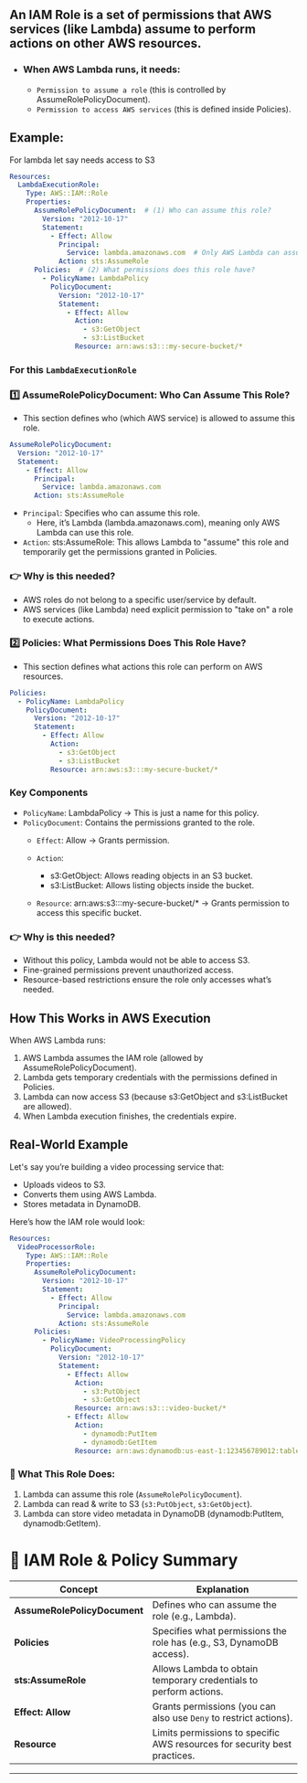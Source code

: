 ## An IAM Role is a set of permissions that AWS services (like Lambda) assume to perform actions on other AWS resources.

- ### When AWS Lambda runs, it needs:
   - `Permission to assume a role` (this is controlled by AssumeRolePolicyDocument).
   - `Permission to access AWS services` (this is defined inside Policies).

## Example:
For lambda let say needs access to S3
```yml
Resources:
  LambdaExecutionRole:
    Type: AWS::IAM::Role
    Properties:
      AssumeRolePolicyDocument:  # (1) Who can assume this role?
        Version: "2012-10-17"
        Statement:
          - Effect: Allow
            Principal:
              Service: lambda.amazonaws.com  # Only AWS Lambda can assume this role
            Action: sts:AssumeRole
      Policies:  # (2) What permissions does this role have?
        - PolicyName: LambdaPolicy
          PolicyDocument:
            Version: "2012-10-17"
            Statement:
              - Effect: Allow
                Action:
                  - s3:GetObject
                  - s3:ListBucket
                Resource: arn:aws:s3:::my-secure-bucket/*
```

### For this `LambdaExecutionRole`
### 1️⃣ AssumeRolePolicyDocument: Who Can Assume This Role?
- This section defines who (which AWS service) is allowed to assume this role.
```yml
AssumeRolePolicyDocument:
  Version: "2012-10-17"
  Statement:
    - Effect: Allow
      Principal:
        Service: lambda.amazonaws.com
      Action: sts:AssumeRole
```
- `Principal`: Specifies who can assume this role.
   - Here, it’s Lambda (lambda.amazonaws.com), meaning only AWS Lambda can use this role.
- `Action`: sts:AssumeRole: This allows Lambda to "assume" this role and temporarily get the permissions granted in Policies.

### 👉 Why is this needed?

- AWS roles do not belong to a specific user/service by default.
- AWS services (like Lambda) need explicit permission to "take on" a role to execute actions.
### 2️⃣ Policies: What Permissions Does This Role Have?
- This section defines what actions this role can perform on AWS resources.
```yml
Policies:
  - PolicyName: LambdaPolicy
    PolicyDocument:
      Version: "2012-10-17"
      Statement:
        - Effect: Allow
          Action:
            - s3:GetObject
            - s3:ListBucket
          Resource: arn:aws:s3:::my-secure-bucket/*
```
### Key Components
- `PolicyName`: LambdaPolicy → This is just a name for this policy.
- `PolicyDocument`: Contains the permissions granted to the role.
  - `Effect`: Allow → Grants permission.
  - `Action`:
     - s3:GetObject: Allows reading objects in an S3 bucket.
     - s3:ListBucket: Allows listing objects inside the bucket.

   - `Resource`: arn:aws:s3:::my-secure-bucket/* → Grants permission to access this specific bucket.

### 👉 Why is this needed?

- Without this policy, Lambda would not be able to access S3.
- Fine-grained permissions prevent unauthorized access.
- Resource-based restrictions ensure the role only accesses what’s needed.


## How This Works in AWS Execution
When AWS Lambda runs:
1. AWS Lambda assumes the IAM role (allowed by AssumeRolePolicyDocument).
1. Lambda gets temporary credentials with the permissions defined in Policies.
1. Lambda can now access S3 (because s3:GetObject and s3:ListBucket are allowed).
1. When Lambda execution finishes, the credentials expire.

## Real-World Example
Let's say you’re building a video processing service that:
- Uploads videos to S3.
- Converts them using AWS Lambda.
- Stores metadata in DynamoDB.

Here’s how the IAM role would look:
```yml
Resources:
  VideoProcessorRole:
    Type: AWS::IAM::Role
    Properties:
      AssumeRolePolicyDocument:
        Version: "2012-10-17"
        Statement:
          - Effect: Allow
            Principal:
              Service: lambda.amazonaws.com
            Action: sts:AssumeRole
      Policies:
        - PolicyName: VideoProcessingPolicy
          PolicyDocument:
            Version: "2012-10-17"
            Statement:
              - Effect: Allow
                Action:
                  - s3:PutObject
                  - s3:GetObject
                Resource: arn:aws:s3:::video-bucket/*
              - Effect: Allow
                Action:
                  - dynamodb:PutItem
                  - dynamodb:GetItem
                Resource: arn:aws:dynamodb:us-east-1:123456789012:table/VideoMetadata
```
### 🔹 What This Role Does:

1. Lambda can assume this role (`AssumeRolePolicyDocument`).
1. Lambda can read & write to S3 (`s3:PutObject`, `s3:GetObject`).
1. Lambda can store video metadata in DynamoDB (dynamodb:PutItem, dynamodb:GetItem).


# 📌 IAM Role & Policy Summary

| Concept | Explanation |
|---------|------------|
| **AssumeRolePolicyDocument** | Defines who can assume the role (e.g., Lambda). |
| **Policies** | Specifies what permissions the role has (e.g., S3, DynamoDB access). |
| **sts:AssumeRole** | Allows Lambda to obtain temporary credentials to perform actions. |
| **Effect: Allow** | Grants permissions (you can also use `Deny` to restrict actions). |
| **Resource** | Limits permissions to specific AWS resources for security best practices. |

---